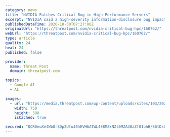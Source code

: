 ```yaml
---
category: news
title: "NVIDIA Patches Critical Bug in High-Performance Servers"
excerpt: "NVIDIA said a high-severity information-disclosure bug impacting its DGX A100 server line wouldn't be patched until early 2021."
publishedDateTime: 2020-10-30T07:27:00Z
originalUrl: "https://threatpost.com/nvidia-critical-bug-hpc/160762/"
webUrl: "https://threatpost.com/nvidia-critical-bug-hpc/160762/"
type: article
quality: 24
heat: 24
published: false

provider:
  name: Threat Post
  domain: threatpost.com

topics:
  - Google AI
  - AI

images:
  - url: "https://media.threatpost.com/wp-content/uploads/sites/103/2020/10/29190545/admin-server-room.jpg"
    width: 750
    height: 388
    isCached: true

secured: "QCR0euXe4WbOrSDp2UfoJ0hEVH6ATWL4EBMZxNZl0MZA30aZf01bhH/S6tDsGjaRbtUHxk65mTb/0kGJj/aN4VhoXjbLLfkTcO2Zc2SjTYWzvDrPZ+GONTyhIby9FbVV57BEvcjnIyP//i7Sz3ypBgzUT3uUDjUQLtDZq9ck1YOGyjZZqcWtcLplTCGHRxFEsjAmJSINvvlgZcMhdx1Fcz+bSqaGDMIpo40s3jd6JMAFgquFVlGCEJX8xWzFoaw8/RcEexgZYQM/k7QGDaSXwmCkAMkone/4SdFv0wFxIg7/R4OmjCXTKPYGxadCnK85WRpQwsAKmzieKyfqOKQwoEFDHzvY6ni2QfHz6s0ucb0=;ptRELmN4TkF14FP/PsLQXQ=="
---
```


